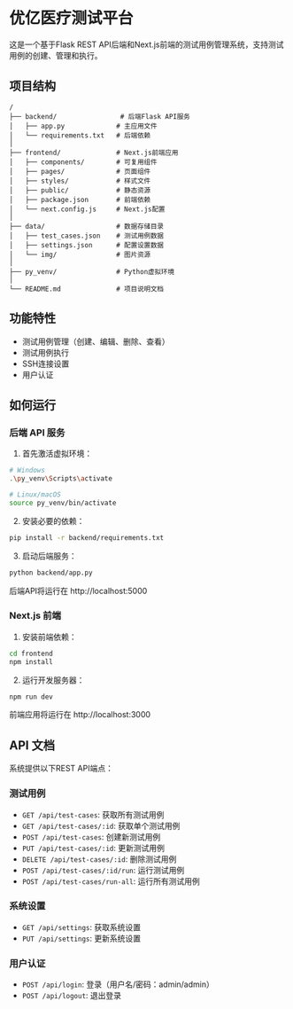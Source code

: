 # 优亿医疗测试平台

这是一个基于Flask REST API后端和Next.js前端的测试用例管理系统，支持测试用例的创建、管理和执行。

## 项目结构

```
/
├── backend/                # 后端Flask API服务
│   ├── app.py             # 主应用文件
│   └── requirements.txt   # 后端依赖
│
├── frontend/              # Next.js前端应用
│   ├── components/        # 可复用组件
│   ├── pages/             # 页面组件
│   ├── styles/            # 样式文件
│   ├── public/            # 静态资源
│   ├── package.json       # 前端依赖
│   └── next.config.js     # Next.js配置
│
├── data/                  # 数据存储目录
│   ├── test_cases.json    # 测试用例数据
│   ├── settings.json      # 配置设置数据
│   └── img/               # 图片资源
│
├── py_venv/               # Python虚拟环境
│
└── README.md              # 项目说明文档
```

## 功能特性

- 测试用例管理（创建、编辑、删除、查看）
- 测试用例执行
- SSH连接设置
- 用户认证

## 如何运行

### 后端 API 服务

1. 首先激活虚拟环境：

```bash
# Windows
.\py_venv\Scripts\activate

# Linux/macOS
source py_venv/bin/activate
```

2. 安装必要的依赖：

```bash
pip install -r backend/requirements.txt
```

3. 启动后端服务：

```bash
python backend/app.py
```

后端API将运行在 http://localhost:5000

### Next.js 前端

1. 安装前端依赖：

```bash
cd frontend
npm install
```

2. 运行开发服务器：

```bash
npm run dev
```

前端应用将运行在 http://localhost:3000

## API 文档

系统提供以下REST API端点：

### 测试用例

- `GET /api/test-cases`: 获取所有测试用例
- `GET /api/test-cases/:id`: 获取单个测试用例
- `POST /api/test-cases`: 创建新测试用例
- `PUT /api/test-cases/:id`: 更新测试用例
- `DELETE /api/test-cases/:id`: 删除测试用例
- `POST /api/test-cases/:id/run`: 运行测试用例
- `POST /api/test-cases/run-all`: 运行所有测试用例

### 系统设置

- `GET /api/settings`: 获取系统设置
- `PUT /api/settings`: 更新系统设置

### 用户认证

- `POST /api/login`: 登录（用户名/密码：admin/admin）
- `POST /api/logout`: 退出登录 